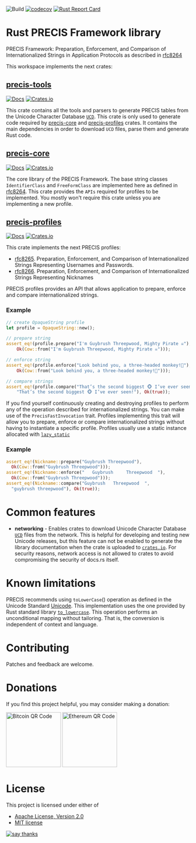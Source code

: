 ![Build](https://github.com/sancane/precis/actions/workflows/rust.yml/badge.svg)
[![codecov](https://codecov.io/gh/sancane/precis/branch/main/graph/badge.svg?token=EZM6KCSLZC)](https://codecov.io/gh/sancane/precis)
[![Rust Report Card](https://rust-reportcard.xuri.me/badge/github.com/sancane/precis)](https://rust-reportcard.xuri.me/report/github.com/sancane/precis)

# Rust PRECIS Framework library

PRECIS Framework: Preparation, Enforcement, and Comparison of
Internationalized Strings in Application Protocols as described in
[rfc8264](https://datatracker.ietf.org/doc/html/rfc8264)

This workspace implements the next crates:

## [precis-tools](precis-tools/README.md)

[![Docs](https://docs.rs/precis-tools/badge.svg)](https://docs.rs/precis-tools)
[![Crates.io](https://img.shields.io/crates/v/precis-tools)](https://crates.io/crates/precis-tools)

This crate contains all the tools and parsers to generate PRECIS
tables from the Unicode Character Database [`UCD`](https://unicode.org).
This crate is only used to generate code required by
[precis-core](https://docs.rs/precis-core) and
[precis-profiles](https://docs.rs/precis-profiles) crates.
It contains the main dependencies in order to download `UCD` files,
parse them and generate Rust code.

## [precis-core](precis-core/README.md)

[![Docs](https://docs.rs/precis-core/badge.svg)](https://docs.rs/precis-core)
[![Crates.io](https://img.shields.io/crates/v/precis-core)](https://crates.io/crates/precis-core)

The core library of the PRECIS Framework. The base string classes `IdentifierClass`
and `FreeFormClass` are implemented here as defined in
[rfc8264](https://datatracker.ietf.org/doc/html/rfc8264).
This crate provides the `APIs` required for profiles to be implemented.
You mostly won't require this crate unless you are implementing a new profile.

## [precis-profiles](precis-profiles/README.md)

[![Docs](https://docs.rs/precis-profiles/badge.svg)](https://docs.rs/precis-profiles)
[![Crates.io](https://img.shields.io/crates/v/precis-profiles)](https://crates.io/crates/precis-profiles)

This crate implements the next PRECIS profiles:
 * [rfc8265](https://datatracker.ietf.org/doc/html/rfc8265).
   Preparation, Enforcement, and Comparison of Internationalized Strings
   Representing Usernames and Passwords.
 * [rfc8266](https://datatracker.ietf.org/doc/html/rfc8266).
   Preparation, Enforcement, and Comparison of Internationalized Strings
   Representing Nicknames

PRECIS profiles provides an API that allows application to prepare, enforce and compare
internationalized strings.

### Example

```rust
// create OpaqueString profile
let profile = OpaqueString::new();

// prepare string
assert_eq!(profile.prepare("I'm Guybrush Threepwood, Mighty Pirate ☠"),
    Ok(Cow::from("I'm Guybrush Threepwood, Mighty Pirate ☠")));

// enforce string
assert_eq!(profile.enforce("Look behind you, a three-headed monkey!🐒"),
    Ok(Cow::from("Look behind you, a three-headed monkey!🐒")));

// compare strings
assert_eq!(profile.compare("That’s the second biggest 🐵 I’ve ever seen!",
    "That’s the second biggest 🐵 I’ve ever seen!"), Ok(true));
```

If you find yourself continuously creating and destroying profiles to perform
any of the operation described for internationalized strings. You can make use
of the `PrecisFastInvocation` trait.
Profiles implementing this trait will allow you to prepare, enforce or compare
internationalized strings without having to instantiate a specific profile.
Profiles usually use a static instance allocated with
[`lazy_static`](https://docs.rs/lazy_static/)

### Example

```rust
assert_eq!(Nickname::prepare("Guybrush Threepwood"),
  Ok(Cow::from("Guybrush Threepwood")));
assert_eq!(Nickname::enforce("   Guybrush     Threepwood  "),
  Ok(Cow::from("Guybrush Threepwood")));
assert_eq!(Nickname::compare("Guybrush   Threepwood  ",
  "guybrush threepwood"), Ok(true));
```

# Common features

* **networking** - Enables crates to download Unicode Character Database [`UCD`](https://unicode.org) files from the network. This is helpful for developing and testing new Unicode releases, but this feature can not be enabled to generate the library documentation when the crate is uploaded to [`crates.io`](https://crates.io). For security reasons, network access is not allowed to crates to avoid compromising the security of docs.rs itself.

# Known limitations

PRECIS recommends using `toLowerCase`() operation as defined in the Unicode Standard
[Unicode](http://www.unicode.org/versions/latest/). This implementation uses the 
one provided by Rust standard library 
[`to_lowercase`](https://doc.rust-lang.org/std/primitive.str.html#method.to_lowercase).
This operation performs an unconditional mapping without tailoring. That is, the 
conversion is independent of context and language.

# Contributing

Patches and feedback are welcome.

# Donations

If you find this project helpful, you may consider making a donation:

<img src="https://www.bitcoinqrcodemaker.com/api/?style=bitcoin&amp;address=bc1qx258lwvgzlg5zt2xsns2nr75dhvxuzk3wkqmnh" height="150" width="150" alt="Bitcoin QR Code">
<img src="https://www.bitcoinqrcodemaker.com/api/?style=ethereum&amp;address=0xefa6404e5A50774117fd6204cbD33cf4454c67Fb" height="150" width="150" alt="Ethereum QR Code">

# License

This project is licensed under either of
* [Apache License, Version 2.0](https://www.apache.org/licenses/LICENSE-2.0)
* [MIT license](https://opensource.org/licenses/MIT)

[![say thanks](https://img.shields.io/badge/Say%20Thanks-👍-1EAEDB.svg)](https://github.com/sancane/precis/stargazers)
